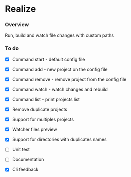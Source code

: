 # Realize

### Overview
Run, build and watch file changes with custom paths

### To do
- [x] Command start - default config file
- [x] Command add - new project on the config file 
- [x] Command remove - remove project from the config file
- [x] Command watch - watch changes and rebuild 
- [x] Command list - print projects list
- [x] Remove duplicate projects
- [x] Support for multiples projects
- [x] Watcher files preview


- [x] Support for directories with duplicates names
- [ ] Unit test
- [ ] Documentation
- [x] Cli feedback